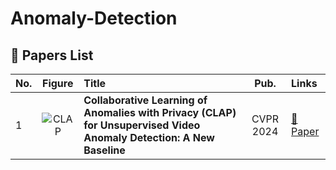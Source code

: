 # Anomaly-Detection

## 📌 Papers List

| No.  | Figure  | Title | Pub. | Links |
|------|:------:|:------|:------:|:------|
| 1 | ![CLAP](IM/CSOM.png) | **Collaborative Learning of Anomalies with Privacy (CLAP) for Unsupervised Video Anomaly Detection: A New Baseline** | CVPR 2024 | [📄 Paper](https://openaccess.thecvf.com/content/CVPR2024/papers/Al-lahham_Collaborative_Learning_of_Anomalies_with_Privacy_CLAP_for_Unsupervised_Video_CVPR_2024_paper.pdf) |
